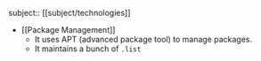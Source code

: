 subject:: [[subject/technologies]]

- [[Package Management]]
	- It uses APT (advanced package tool) to manage packages.
	- It maintains a bunch of `.list`